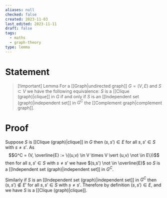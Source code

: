 ```yaml
---
aliases: null
checked: false
created: 2023-11-03
last_edited: 2023-11-11
draft: false
tags:
  - maths
  - graph-theory
type: lemma
---
```

# Statement

> [!important] Lemma
> For a [[Graph|undirected graph]] $G = (V,E)$ and $S \subset V$ we have the following equivalence:
> $S$ is a [[Clique (graph)|clique]] in $G$ if and only if $S$ is an [[Independent set (graph)|independent set]] in $G^C$ the [[Complement graph|complement graph]].

# Proof

Suppose $S$ is [[Clique (graph)|clique]] in $G$ then $(s,s') \in E$ for all $s, s' \in S$ with $s \not = s'$. As
$$G^C = (V, \overline{E} := \{(u,v) \in V \times V \vert (u,v) \not \in E\})$$
then for all $s, s' \in S$ with $s \not = s'$ we have $(s,s') \not \in \overline{E}$ so $S$ is a [[Independent set (graph)|independent set]] in $G^C$.

Similarly if $S$ is an [[Independent set (graph)|independent set]] in $G^C$ then $(s,s') \not \in E'$ for all $s, s' \in S$ with $s \not = s'$. Therefore by definition $(s,s') \in E$, and we have $S$ is a [[Clique (graph)|clique]].
